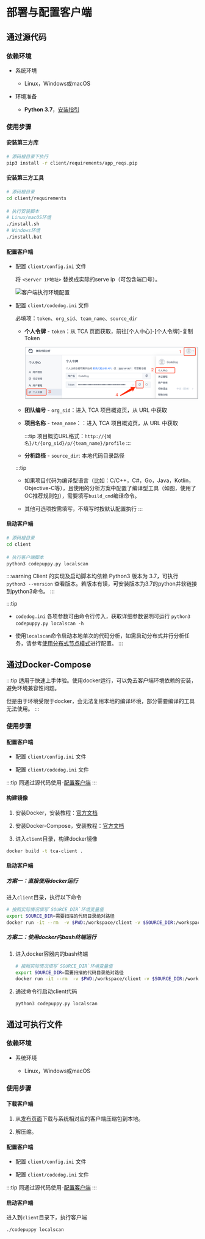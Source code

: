 # 部署与配置客户端

## 通过源代码

### 依赖环境

- 系统环境

  - Linux，Windows或macOS

- 环境准备

  - **Python 3.7**，[安装指引](./references/install_python37_on_centos.md)

### 使用步骤

#### 安装第三方库

```bash
# 源码根目录下执行
pip3 install -r client/requirements/app_reqs.pip
```

#### 安装第三方工具

```bash
# 源码根目录
cd client/requirements

# 执行安装脚本
# Linux/macOS环境
./install.sh
# Windows环境
./install.bat
```

#### 配置客户端

- 配置 `client/config.ini` 文件

  将 `<Server IP地址>` 替换成实际的serve ip（可包含端口号）。  

  ![客户端执行环境配置](https://tencent.github.io/CodeAnalysis/media/clientConfigIni.png)

- 配置 `client/codedog.ini` 文件

  必填项：`token`、`org_sid`、`team_name`、`source_dir`

  - **个人令牌** - `token`：从 TCA 页面获取，前往[个人中心]-[个人令牌]-复制Token

    ![personalToken](../../images/personalToken.png)

  - **团队编号** - `org_sid`：进入 TCA 项目概览页，从 URL 中获取

  - **项目名称** - `team_name`：：进入 TCA 项目概览页，从 URL 中获取

      :::tip
      项目概览URL格式：`http://{域名}/t/{org_sid}/p/{team_name}/profile`
      :::

  - **分析路径** - `source_dir`: 本地代码目录路径

  :::tip
  - 如果项目代码为编译型语言（比如：C/C++，C#，Go，Java，Kotlin，Objective-C等），且使用的分析方案中配置了编译型工具（如图，使用了OC推荐规则包），需要填写`build_cmd`编译命令。

  - 其他可选项按需填写，不填写时按默认配置执行
  :::
  
#### 启动客户端

```bash
# 源码根目录
cd client

# 执行客户端脚本
python3 codepuppy.py localscan
```

:::warning
Client 的实现及启动脚本均依赖 Python3 版本为 3.7，可执行 ``python3 --version`` 查看版本。若版本有误，可安装版本为3.7的python并软链接到python3命令。
:::

:::tip

- `codedog.ini` 各项参数可由命令行传入，获取详细参数说明可运行 `python3 codepuppy.py localscan -h`

- 使用`localscan`命令启动本地单次的代码分析，如需启动分布式并行分析任务，请参考[使用分布式节点模式](../client/README.md#五使用分布式节点模式执行客户端)进行配置。
:::

## 通过Docker-Compose

:::tip
适用于快速上手体验。使用docker运行，可以免去客户端环境依赖的安装，避免环境兼容性问题。

但是由于环境受限于docker，会无法复用本地的编译环境，部分需要编译的工具无法使用。
:::

### 使用步骤

#### 配置客户端

- 配置 `client/config.ini` 文件

- 配置 `client/codedog.ini` 文件

:::tip
同通过源代码使用-[配置客户端](./deployClient.md#配置客户端)
:::

#### 构建镜像

1. 安装Docker，安装教程：[官方文档](https://docs.docker.com/engine/install/)

2. 安装Docker-Compose，安装教程：[官方文档](https://docs.docker.com/compose/install/)

3. 进入`client`目录，构建docker镜像

```bash
docker build -t tca-client .
```

#### 启动客户端

##### 方案一：直接使用docker运行

进入`client`目录，执行以下命令

```bash
# 按照实际情况填写`SOURCE_DIR`环境变量值
export SOURCE_DIR=需要扫描的代码目录绝对路径
docker run -it --rm  -v $PWD:/workspace/client -v $SOURCE_DIR:/workspace/src  --name tca-client tca-client
```

##### 方案二：使用docker内bash终端运行

1. 进入docker容器内的bash终端

    ```bash
    # 按照实际情况填写`SOURCE_DIR`环境变量值
    export SOURCE_DIR=需要扫描的代码目录绝对路径
    docker run -it --rm  -v $PWD:/workspace/client -v $SOURCE_DIR:/workspace/src --name tca-client tca-client bash
    ```

2. 通过命令行启动client代码

    ```bash
    python3 codepuppy.py localscan
    ```

## 通过可执行文件

### 依赖环境

- 系统环境

  - Linux，Windows或macOS

### 使用步骤

#### 下载客户端

1. 从[发布页面](https://github.com/Tencent/CodeAnalysis/releases)下载与系统相对应的客户端压缩包到本地。

2. 解压缩。

#### 配置客户端

- 配置 `client/config.ini` 文件

- 配置 `client/codedog.ini` 文件

:::tip
同通过源代码使用-[配置客户端](./deployClient.md#配置客户端)
:::

#### 启动客户端

进入到`client`目录下，执行客户端

```bash
./codepuppy localscan
```
